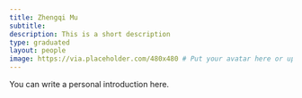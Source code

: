 ```yaml
---
title: Zhengqi Mu
subtitle: 
description: This is a short description
type: graduated
layout: people
image: https://via.placeholder.com/480x480 # Put your avatar here or upload one
---
```


You can write a personal introduction here.